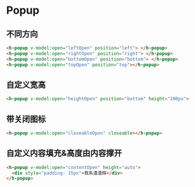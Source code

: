# Popup
<t-frame src='https://guanghuijs.github.io/guanghui-ui/#/popup' />

## 不同方向
```html
<h-popup v-model:open="leftOpen" position="left"> </h-popup>
<h-popup v-model:open="rightOpen" position="right"> </h-popup>
<h-popup v-model:open="bottomOpen" position="bottom"> </h-popup>
<h-popup v-model:open="topOpen" position="top"></h-popup>
```
## 自定义宽高
```html
<h-popup v-model:open="heightOpen" position="bottom" height="200px">
```
## 带关闭图标
```html
<h-popup v-model:open="closeableOpen" closeable></h-popup>
```
## 自定义内容填充&高度由内容撑开
```html
<h-popup v-model:open="contentOpen" height="auto">
  <div style="padding: 15px">我系渣渣辉</div>
</h-popup>
```
